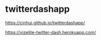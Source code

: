# twitterdashapp

https://cinhui.github.io/twitterdashapp/

https://vizelite-twitter-dash.herokuapp.com/
